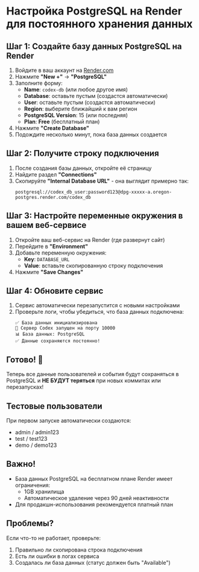 # Настройка PostgreSQL на Render для постоянного хранения данных

## Шаг 1: Создайте базу данных PostgreSQL на Render

1. Войдите в ваш аккаунт на [Render.com](https://render.com)
2. Нажмите **"New +"** → **"PostgreSQL"**
3. Заполните форму:
   - **Name**: `codex-db` (или любое другое имя)
   - **Database**: оставьте пустым (создастся автоматически)
   - **User**: оставьте пустым (создастся автоматически)
   - **Region**: выберите ближайший к вам регион
   - **PostgreSQL Version**: 15 (или последняя)
   - **Plan**: **Free** (бесплатный план)
4. Нажмите **"Create Database"**
5. Подождите несколько минут, пока база данных создается

## Шаг 2: Получите строку подключения

1. После создания базы данных, откройте её страницу
2. Найдите раздел **"Connections"**
3. Скопируйте **"Internal Database URL"** - она выглядит примерно так:
   ```
   postgresql://codex_db_user:password123@dpg-xxxxx-a.oregon-postgres.render.com/codex_db
   ```

## Шаг 3: Настройте переменные окружения в вашем веб-сервисе

1. Откройте ваш веб-сервис на Render (где развернут сайт)
2. Перейдите в **"Environment"**
3. Добавьте переменную окружения:
   - **Key**: `DATABASE_URL`
   - **Value**: вставьте скопированную строку подключения
4. Нажмите **"Save Changes"**

## Шаг 4: Обновите сервис

1. Сервис автоматически перезапустится с новыми настройками
2. Проверьте логи, чтобы убедиться, что база данных подключена:
   ```
   ✅ База данных инициализирована
   🚀 Сервер Codex запущен на порту 10000
   📊 База данных: PostgreSQL
   ✅ Данные сохраняются постоянно!
   ```

## Готово! 🎉

Теперь все данные пользователей и события будут сохраняться в PostgreSQL и **НЕ БУДУТ теряться** при новых коммитах или перезапусках!

## Тестовые пользователи

При первом запуске автоматически создаются:
- admin / admin123
- test / test123
- demo / demo123

## Важно!

- База данных PostgreSQL на бесплатном плане Render имеет ограничения:
  - 1GB хранилища
  - Автоматическое удаление через 90 дней неактивности
- Для продакшн-использования рекомендуется платный план

## Проблемы?

Если что-то не работает, проверьте:
1. Правильно ли скопирована строка подключения
2. Есть ли ошибки в логах сервиса
3. Создалась ли база данных (статус должен быть "Available")
